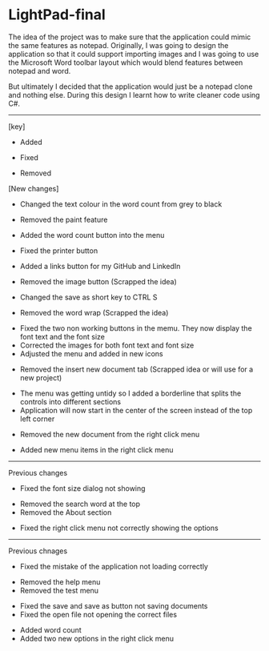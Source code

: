 # LightPad-final

The idea of the project was to make sure that the application could mimic the same features as notepad. Originally, I was going to design the application so that it could support importing images and I was going to use the Microsoft Word toolbar layout which would blend features between notepad and word.

But ultimately I decided that the application would just be a notepad clone and nothing else. During this design I learnt how to write cleaner code using C#.

________________________________________________________________________________________________________________________________________

[key]
+ Added
* Fixed
- Removed

[New changes]
* Changed the text colour in the word count from grey to black
- Removed the paint feature
+ Added the word count button into the menu
* Fixed the printer button
+ Added a links button for my GitHub and LinkedIn
- Removed the image button (Scrapped the idea)
* Changed the save as short key to CTRL S
- Removed the word wrap (Scrapped the idea)
* Fixed the two non working buttons in the memu. They now display the font text and the font size
* Corrected the images for both font text and font size
* Adjusted the menu and added in new icons
- Removed the insert new document tab (Scrapped idea or will use for a new project)
* The menu was getting untidy so I added a borderline that splits the controls into different sections
* Application will now start in the center of the screen instead of the top left corner
- Removed the new document from the right click menu
+ Added new menu items in the right click menu

________________________________________________________________________________________________________________________________________

Previous changes
* Fixed the font size dialog not showing
- Removed the search word at the top
- Removed the About section
* Fixed the right click menu not correctly showing the options
________________________________________________________________________________________________________________________________________

Previous chnages
* Fixed the mistake of the application not loading correctly
- Removed the help menu
- Removed the test menu
* Fixed the save and save as button not saving documents
* Fixed the open file not opening the correct files
+ Added word count
+ Added two new options in the right click menu
